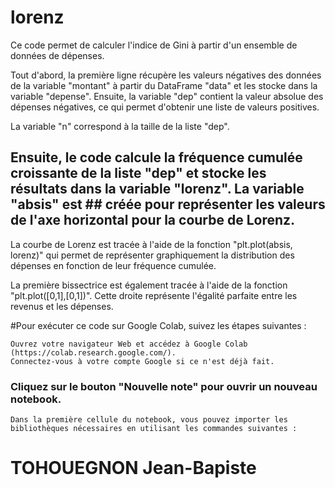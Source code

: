 # lorenz
Ce code permet de calculer l'indice de Gini à partir d'un ensemble de données de dépenses.

Tout d'abord, la première ligne récupère les valeurs négatives des données de la variable "montant" à partir du DataFrame "data" et les stocke dans la variable "depense". Ensuite, la variable "dep" contient la valeur absolue des dépenses négatives, ce qui permet d'obtenir une liste de valeurs positives.

La variable "n" correspond à la taille de la liste "dep".

## Ensuite, le code calcule la fréquence cumulée croissante de la liste "dep" et stocke les résultats dans la variable "lorenz". La variable "absis" est ## créée pour représenter les valeurs de l'axe horizontal pour la courbe de Lorenz.

La courbe de Lorenz est tracée à l'aide de la fonction "plt.plot(absis, lorenz)" qui permet de représenter graphiquement la distribution des dépenses en fonction de leur fréquence cumulée.

La première bissectrice est également tracée à l'aide de la fonction "plt.plot([0,1],[0,1])". Cette droite représente l'égalité parfaite entre les revenus et les dépenses.

#Pour exécuter ce code sur Google Colab, suivez les étapes suivantes :

    Ouvrez votre navigateur Web et accédez à Google Colab (https://colab.research.google.com/).
    Connectez-vous à votre compte Google si ce n'est déjà fait.
   ### Cliquez sur le bouton "Nouvelle note" pour ouvrir un nouveau notebook.
    Dans la première cellule du notebook, vous pouvez importer les bibliothèques nécessaires en utilisant les commandes suivantes :

# TOHOUEGNON Jean-Bapiste

